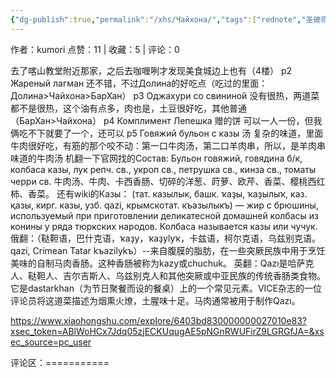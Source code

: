 ```yaml
---
{"dg-publish":true,"permalink":"/xhs/Чайхона/","tags":["rednote","圣彼得堡"],"created":"2025-03-17T22:29:03.963+08:00","updated":"2025-03-19T21:50:40.060+08:00"}
---
```


作者：kumori
点赞：11   |   收藏：5   |   评论：0

去了喀山教堂附近那家，之后去咖喱咧才发现美食城边上也有（4楼）
p2 Жареный лагман 还不错，不过Долина的好吃点（吃过的里面：Долина>Чайхона>БарХан）
p3 Оджахури со свининой 没有很热，两道菜都不是很热，这个油有点多，肉也是，土豆很好吃，其他普通（БарХан>Чайхона）
p4 Комплимент Лепешка 赠的饼 可以一人一份，但我俩吃不下就要了一个，还可以
p5 Говяжий бульон с казы 汤 复杂的味道，里面牛肉很好吃，有筋的那个咬不动：第一口牛肉汤，第二口羊肉串，所以，是羊肉串味道的牛肉汤
机翻一下官网找的Состав: Бульон говяжий, говядина б/к, колбаса казы, лук репч. св., укроп св., петрушка св., кинза св., томаты черри св. 牛肉汤、牛肉、卡西香肠、切碎的洋葱、莳萝、欧芹、香菜、樱桃西红柿、香菜。
还有wiki的Казы： (тат. казылык, башк. ҡаҙы, ҡаҙылыҡ, каз. қазы, кирг. казы, узб. qazi, крымскотат. къазылыкъ) — жир с брюшины, используемый при приготовлении деликатесной домашней колбасы из конины у ряда тюркских народов. Колбаса называется казы или чучук.
俄翻：（鞑靼语，巴什克语，ҡaҙy，ҡaҙylyҡ，卡兹语，柯尔克语，乌兹别克语。qazi, Crimean Tatar kъazilykъ）--来自腹膜的脂肪，在一些突厥民族中用于烹饪美味的自制马肉香肠。这种香肠被称为kazy或chuchuk。
英翻：Qazı是哈萨克人、鞑靼人、吉尔吉斯人、乌兹别克人和其他突厥或中亚民族的传统香肠类食物。它是dastarkhan（为节日聚餐而设的餐桌）上的一个常见元素。VICE杂志的一位评论员将这道菜描述为烟熏火燎，土腥味十足。马肉通常被用于制作Qazı。

https://www.xiaohongshu.com/explore/6403bd830000000027010e83?xsec_token=ABlWoHCx7Jdq05zjECKUqugAE5pNGnRWUFirZ9LGRGfJA=&xsec_source=pc_user

评论区：===========


